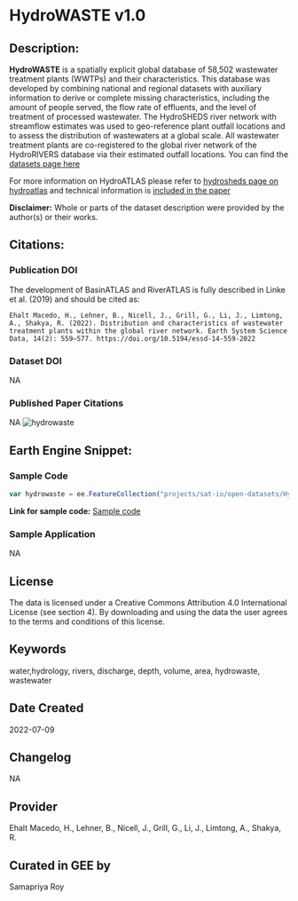 
# HydroWASTE v1.0

## Description:

**HydroWASTE** is a spatially explicit global database of 58,502 wastewater treatment plants (WWTPs) and their characteristics. This database was developed by combining national and regional datasets with auxiliary information to derive or complete missing characteristics, including the amount of people served, the flow rate of effluents, and the level of treatment of processed wastewater. The HydroSHEDS river network with streamflow estimates was used to geo-reference plant outfall locations and to assess the distribution of wastewaters at a global scale. All wastewater treatment plants are co-registered to the global river network of the HydroRIVERS database via their estimated outfall locations. You can find the [datasets page here](https://www.hydrosheds.org/products/hydrowaste)

For more information on HydroATLAS please refer to [hydrosheds page on hydroatlas](https://www.hydrosheds.org/hydroatlas) and technical information is [included in the paper](https://doi.org/10.5194/essd-14-559-2022)

**Disclaimer:** Whole or parts of the dataset description were provided by the author(s) or their works.

## Citations:

### Publication DOI

The development of BasinATLAS and RiverATLAS is fully described in Linke et al. (2019) and should be cited as:

```
Ehalt Macedo, H., Lehner, B., Nicell, J., Grill, G., Li, J., Limtong, A., Shakya, R. (2022). Distribution and characteristics of wastewater
treatment plants within the global river network. Earth System Science Data, 14(2): 559–577. https://doi.org/10.5194/essd-14-559-2022
```

### Dataset DOI

NA

### Published Paper Citations

NA
![hydrowaste](https://user-images.githubusercontent.com/6677629/182042705-1f70fda1-9be4-49b9-89b9-ec04a16a56c2.gif)


## Earth Engine Snippet:

### Sample Code

```js
var hydrowaste = ee.FeatureCollection("projects/sat-io/open-datasets/HydroWaste/HydroWASTE_v10");
```

**Link for sample code:** [Sample code](https://code.earthengine.google.com/?scriptPath=users/sat-io/awesome-gee-catalog-examples:hydrology/HYDROWASTE
)

### Sample Application

NA

## License

The data is licensed under a Creative Commons Attribution 4.0 International License (see section 4). By downloading and using the data the user agrees to the terms and conditions of this license.

## Keywords

water,hydrology, rivers, discharge, depth, volume, area, hydrowaste, wastewater

## Date Created

2022-07-09

## Changelog

NA

## Provider

Ehalt Macedo, H., Lehner, B., Nicell, J., Grill, G., Li, J., Limtong, A., Shakya, R.

## Curated in GEE by
Samapriya Roy